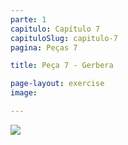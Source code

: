 ```yaml
---
parte: 1
capitulo: Capítulo 7
capituloSlug: capitulo-7
pagina: Peças 7

title: Peça 7 - Gerbera

page-layout: exercise
image:

---
```


<img src="{{site.baseurl}}/assets/graphics/content/7_1_7.png"/>
